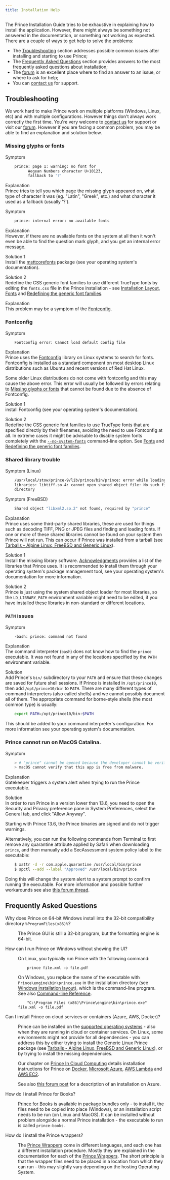 ```yaml
---
title: Installation Help
---
```


<link rel="preconnect" href="https://fonts.googleapis.com"/>
<link rel="preconnect" href="https://fonts.gstatic.com" crossorigin/>
<link href="https://fonts.googleapis.com/css2?family=Public+Sans:ital,wght@0,100..900;1,100..900&amp;display=swap" rel="stylesheet"/>

The Prince Installation Guide tries to be exhaustive in explaining how to install the application. However, there might always be something not answered in the documentation, or something not working as expected. There are a couple of ways to get help to solve the problems:

-   The [Troubleshooting](#troubleshooting) section addresses possible common issues after installing and starting to use Prince;
-   The [Frequently Asked Questions](#frequently-asked-questions) section provides answers to the most frequently asked questions about installation;
-   The [forum](//www.princexml.com/forum/) is an excellent place where to find an answer to an issue, or where to ask for help;
-   You can [contact us](//www.princexml.com/contact/) for support.

## Troubleshooting

We work hard to make Prince work on multiple platforms (Windows, Linux, etc) and with multiple configurations. However things don't always work correctly the first time. You're very welcome to [contact us](//www.princexml.com/contact/) for support or visit our [forum](//www.princexml.com/forum/). However if you are facing a common problem, you may be able to find an explanation and solution below.

### Missing glyphs or fonts

Symptom  
```bash
    prince: page 1: warning: no font for
          Aegean Numbers character U+10123,
          fallback to '?'
```
Explanation  
Prince tries to tell you which page the missing glyph appeared on, what type of character it was (eg. "Latin", "Greek", etc.) and what character it used as a fallback (usually '?').

Symptom  
```bash
    prince: internal error: no available fonts
```
Explanation  
However, if there are no available fonts on the system at all then it won't even be able to find the question mark glyph, and you get an internal error message.

Solution 1  
Install the [msttcorefonts](http://corefonts.sourceforge.net) package (see your operating system's documentation).

Solution 2  
Redefine the CSS generic font families to use different TrueType fonts by editing the `fonts.css` file in the Prince installation - see [Installation Layout](installing.md#installation-layout), [Fonts](styling.md#fonts) and [Redefining the generic font families](styling.md#redefining-the-generic-font-families).

Explanation  
This problem may be a symptom of the [Fontconfig](#fontconfig).

### Fontconfig

Symptom  
```bash
    Fontconfig error: Cannot load default config file
```
Explanation  
Prince uses the [Fontconfig](https://www.fontconfig.org) library on Linux systems to search for fonts. Fontconfig is installed as a standard component on most desktop Linux distributions such as Ubuntu and recent versions of Red Hat Linux.

Some older Linux distributions do not come with fontconfig and this may cause the above error. This error will usually be followed by errors relating to [Missing glyphs or fonts](#missing-glyphs-or-fonts) that cannot be found due to the absence of Fontconfig.

Solution 1  
install Fontconfig (see your operating system's documentation).

Solution 2  
Redefine the CSS generic font families to use TrueType fonts that are specified directly by their filenames, avoiding the need to use Fontconfig at all. In extreme cases it might be advisable to disable system fonts completely with the [`--no-system-fonts`](command-line.md#cl-no-system-fonts) command-line option. See [Fonts](styling.md#fonts) and [Redefining the generic font families](styling.md#redefining-the-generic-font-families).

### Shared library trouble

Symptom (Linux)  
```bash
    /usr/local/stow/prince-9/lib/prince/bin/prince: error while loading shared
    libraries: libtiff.so.4: cannot open shared object file: No such file or
    directory
```
Symptom (FreeBSD)  
```bash
    Shared object "libxml2.so.2" not found, required by "prince"
```
Explanation  
Prince uses some third-party shared libraries, these are used for things such as decoding TIFF, PNG or JPEG files and finding and loading fonts. If one or more of these shared libraries cannot be found on your system then Prince will not run. This can occur if Prince was installed from a tarball (see [Tarballs - Alpine Linux, FreeBSD and Generic Linux](installing.md#tarballs---alpine-linux-freebsd-and-generic-linux)).

Solution 1  
Install the missing library software. [Acknowledgments](acknowledgements.md#acknowledgments) provides a list of the libraries that Prince uses. It is recommended to install them through your operating system's package management tool, see your operating system's documentation for more information.

Solution 2  
Prince is just using the system shared object loader for most libraries, so the `LD_LIBRARY_PATH` environment variable might need to be edited, if you have installed these libraries in non-standard or different locations.

### `PATH` issues

Symptom  
```bash
    -bash: prince: command not found
```
Explanation  
The command interpreter (`bash`) does not know how to find the `prince` executable. It was not found in any of the locations specified by the `PATH` environment variable.

Solution  
Add Prince's `bin/` subdirectory to your `PATH` and ensure that these changes are saved for future shell sessions. If Prince is installed in `/opt/prince10`, then add `/opt/prince10/bin` to `PATH`. There are many different types of command interpreters (also called shells) and we cannot possibly document all of them. The appropriate command for borne-style shells (the most common type) is usually:

```bash
    export PATH=/opt/prince10/bin:$PATH
```
This should be added to your command interpreter's configuration. For more information see your operating system's documentation.

### Prince cannot run on MacOS Catalina.

Symptom  
```bash
    > # "prince" cannot be opened because the developer cannot be verified.
    > macOS cannot verify that this app is free from malware.
```
Explanation  
Gatekeeper triggers a system alert when trying to run the Prince executable.

Solution  
In order to run Prince in a version lower than 13.6, you need to open the Security and Privacy preference pane in System Preferences, select the General tab, and click "Allow Anyway".

Starting with Prince 13.6, the Prince binaries are signed and do not trigger warnings.

Alternatively, you can run the following commands from Terminal to first remove any quarantine attribute applied by Safari when downloading `prince`, and then manually add a SecAssessment system policy label to the executable:

```bash
    $ xattr -d -r com.apple.quarantine /usr/local/bin/prince
    $ spctl --add --label "Approved" /usr/local/bin/prince
```

Doing this will change the system alert to a system prompt to confirm running the executable.  For more information and possible further workarounds see also [this forum thread](https://www.princexml.com/forum/topic/4255/macos-catalina-prince-cannot-be-opened-because-the-developer).


## Frequently Asked Questions

<dl className="faq">
  <dt id="faq-win64"><p>Why does Prince on 64-bit Windows install into the 32-bit compatibility directory <code>%ProgramFiles(x86)%</code>? <a href="#faq-win64" className="self-link"></a></p></dt>
  <dd><p>The Prince GUI is still a 32-bit program, but the formatting engine
  is 64-bit.</p></dd>

  <dt id="faq-win-no-ui"><p>How can I run Prince on Windows without showing the UI? <a href="#faq-win-no-ui" className="self-link"></a></p></dt>
  <dd><p>On Linux, you typically run Prince with the following command:</p>
  <pre><code className="hljs">    prince file.xml -o file.pdf</code></pre>
  <p>On Windows, you replace the name of the executable with <code>Prince\engine\bin\prince.exe</code> in the installation directory (see <a href="/doc/installing/#-on-windows-2">Windows installation layout</a>), which is the command-line program. See also <a href="/doc/command-line/">Command-line Reference</a>.</p>
  <pre><code className="hljs">    "C:\Program Files (x86)\Prince\engine\bin\prince.exe" file.xml -o file.pdf</code></pre></dd>

  <dt id="faq-install-cloud"><p>Can I install Prince on cloud services or   containers (Azure, AWS, Docker)? <a href="#faq-install-cloud" className="self-link"></a></p></dt>
  <dd><p>Prince can be installed on the <a href="/doc/installing/#installing-prince">supported operating systems</a> -   also when they are running in cloud or container services. On Linux, some   environments might not provide for all dependencies - you can address this   by either trying to install the Generic Linux Prince package (see   <a href="/doc/installing/#tarballs---alpine-linux-freebsd-and-generic-linux">Tarballs - Alpine Linux, FreeBSD and Generic Linux</a>),   or by trying to install the missing dependencies.</p>
  <p>Our chapter on <a href="/doc/server-integration/#prince-in-cloud-computing">Prince In Cloud Computing</a>   details installation instructions for Prince on <a href="/doc/server-integration/#prince-docker-image">Docker</a>,   <a href="/doc/server-integration/#prince-on-microsoft-azure">Microsoft Azure</a>,   <a href="/doc/server-integration/#prince-on-aws-lambda">AWS Lambda</a> and   <a href="/doc/server-integration/#prince-on-ec2">AWS EC2</a>.</p>
  <p>See also <a href="https://www.princexml.com/forum/topic/2094/silent-installation-on-windows#20332">this forum post</a>   for a description of an installation on Azure.</p></dd>

  <dt id="faq-install-books"><p>How do I install Prince for Books?   <a href="#faq-install-books" className="self-link"></a></p></dt>
  <dd><p><a href="/doc/prince-for-books/">Prince for Books</a> is available   in package bundles only - to install it, the files need to be copied into   place (Windows), or an installation script needs to be run (on Linux and MacOS).   It can be installed without problem alongside a normal Prince installation -   the executable to run is called <code>prince-books</code>.</p></dd>

  <dt id="faq-install-wrappers"><p>How do I install the Prince wrappers?   <a href="#faq-install-wrappers" className="self-link"></a></p></dt>
  <dd><p>The <a href="/doc/server-integration/#prince-wrappers">Prince Wrappers</a> come in   different languages, and each one has a different installation procedure.   Mostly they are explained in the documentation for each of the   <a href="/doc/server-integration/#prince-wrappers">Prince Wrappers</a>. The short principle   is that the wrapper files need to be placed in a location from which they can   run - this may slightly vary depending on the hosting Operating System.</p></dd>
</dl>
